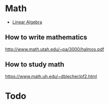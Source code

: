 # Math


+ [Linear Algebra](https://github.com/billyxs/notes.md/blob/master/math/LINEAR-ALGEBRA.md)

## How to write mathematics
http://www.math.utah.edu/~pa/3000/halmos.pdf

## How to study math
https://www.math.uh.edu/~dblecher/pf2.html

# Todo
